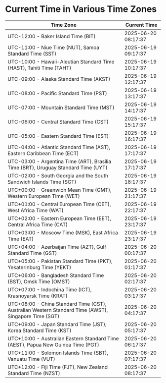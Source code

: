 # Current Time in Various Time Zones

| Time Zone | Current Time |
|-----------|--------------|
| UTC-12:00 - Baker Island Time (BIT) | 2025-06-20 08:17:37 |
| UTC-11:00 - Niue Time (NUT), Samoa Standard Time (SST) | 2025-06-19 09:17:37 |
| UTC-10:00 - Hawaii-Aleutian Standard Time (HAST), Tahiti Time (TAHT) | 2025-06-19 10:17:37 |
| UTC-09:00 - Alaska Standard Time (AKST) | 2025-06-19 12:17:37 |
| UTC-08:00 - Pacific Standard Time (PST) | 2025-06-19 13:17:37 |
| UTC-07:00 - Mountain Standard Time (MST) | 2025-06-19 14:17:37 |
| UTC-06:00 - Central Standard Time (CST) | 2025-06-19 15:17:37 |
| UTC-05:00 - Eastern Standard Time (EST) | 2025-06-19 16:17:37 |
| UTC-04:00 - Atlantic Standard Time (AST), Eastern Caribbean Time (ECT) | 2025-06-19 17:17:37 |
| UTC-03:00 - Argentina Time (ART), Brasília Time (BRT), Uruguay Standard Time (UYT) | 2025-06-19 17:17:37 |
| UTC-02:00 - South Georgia and the South Sandwich Islands Time (SGT) | 2025-06-19 18:17:37 |
| UTC±00:00 - Greenwich Mean Time (GMT), Western European Time (WET) | 2025-06-19 21:17:37 |
| UTC+01:00 - Central European Time (CET), West Africa Time (WAT) | 2025-06-19 22:17:37 |
| UTC+02:00 - Eastern European Time (EET), Central Africa Time (CAT) | 2025-06-19 23:17:37 |
| UTC+03:00 - Moscow Time (MSK), East Africa Time (EAT) | 2025-06-19 23:17:37 |
| UTC+04:00 - Azerbaijan Time (AZT), Gulf Standard Time (GST) | 2025-06-20 00:17:37 |
| UTC+05:00 - Pakistan Standard Time (PKT), Yekaterinburg Time (YEKT) | 2025-06-20 01:17:37 |
| UTC+06:00 - Bangladesh Standard Time (BST), Omsk Time (OMST) | 2025-06-20 02:17:37 |
| UTC+07:00 - Indochina Time (ICT), Krasnoyarsk Time (KRAT) | 2025-06-20 03:17:37 |
| UTC+08:00 - China Standard Time (CST), Australian Western Standard Time (AWST), Singapore Time (SGT) | 2025-06-20 04:17:37 |
| UTC+09:00 - Japan Standard Time (JST), Korea Standard Time (KST) | 2025-06-20 05:17:37 |
| UTC+10:00 - Australian Eastern Standard Time (AEST), Papua New Guinea Time (PGT) | 2025-06-20 06:17:37 |
| UTC+11:00 - Solomon Islands Time (SBT), Vanuatu Time (VUT) | 2025-06-20 07:17:37 |
| UTC+12:00 - Fiji Time (FJT), New Zealand Standard Time (NZST) | 2025-06-20 08:17:37 |
